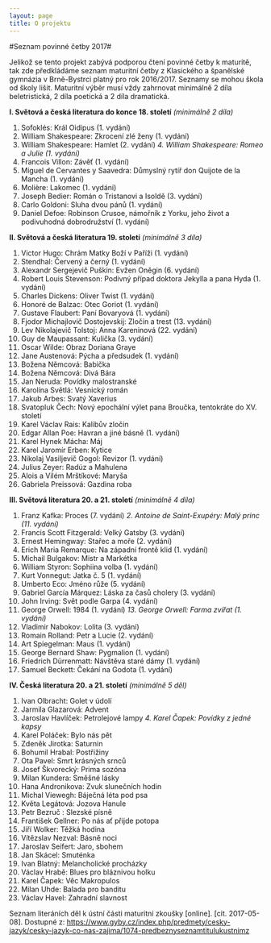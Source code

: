 ```yaml
---
layout: page
title: O projektu
---
```

#Seznam povinné četby 2017#

Jelikož se tento projekt zabývá podporou čtení povinné četby k maturitě, tak zde předkládáme seznam maturitní četby z Klasického a španělské gymnázia v Brně-Bystrci platný pro rok 2016/2017. Seznamy se mohou škola od školy lišit. Maturitní výběr musí vždy zahrnovat minimálně 2 díla beletristická, 2 díla poetická a 2 díla dramatická.


**I. Světová a česká literatura do konce 18. století** *(minimálně 2 díla)*


1.    Sofoklés: Král Oidipus (1. vydání)
2.    William Shakespeare: Zkrocení zlé ženy (1. vydání)
3.    William Shakespeare: Hamlet (2. vydání)
*4.    William Shakespeare: Romeo a Julie (1. vydání)*
5.    Francois Villon: Závěť (1. vydání)
6.    Miguel de Cervantes y Saavedra: Důmyslný rytíř don Quijote de la Mancha (1. vydání)
7.    Molière: Lakomec (1. vydání)
8.    Joseph Bedier: Román  o Tristanovi a Isoldě (3. vydání)
9.    Carlo Goldoni: Sluha dvou pánů (1. vydání)
10.   Daniel Defoe: Robinson Crusoe, námořník z Yorku, jeho život a podivuhodná dobrodružství (1. vydání)

**II. Světová a česká literatura 19. století** *(minimálně 3 díla)*


1.    Victor Hugo: Chrám Matky Boží v Paříži (1. vydání)
2.    Stendhal: Červený a černý (1. vydání)
3.    Alexandr Sergejevič Puškin: Evžen Oněgin (6. vydání)
4.    Robert Louis Stevenson: Podivný případ doktora Jekylla a pana Hyda (1. vydání)
5.    Charles Dickens: Oliver Twist (1. vydání)
6.    Honoré de Balzac: Otec Goriot (1. vydání)
7.    Gustave Flaubert: Paní Bovaryová (1. vydání)
8.    Fjodor  Michajlovič Dostojevskij: Zločin a trest (13. vydání)
9.    Lev Nikolajevič Tolstoj: Anna Kareninová (22. vydání)
10.   Guy de Maupassant: Kulička (3. vydání)
11.   Oscar Wilde: Obraz Doriana Graye
12.   Jane Austenová:  Pýcha a předsudek (1. vydání)
13.   Božena Němcová: Babička
14.   Božena Němcová: Divá Bára
15.   Jan Neruda: Povídky malostranské
16.   Karolína Světlá: Vesnický román
17.   Jakub Arbes: Svatý Xaverius
18.   Svatopluk Čech: Nový epochální výlet pana Broučka, tentokráte do XV. století
19.   Karel Václav Rais: Kalibův zločin
20.   Edgar Allan Poe: Havran  a jiné básně (1. vydání)
21.   Karel Hynek Mácha: Máj
22.   Karel Jaromír Erben: Kytice
23.   Nikolaj Vasiljevič Gogol: Revizor (1. vydání)
24.   Julius Zeyer: Radúz a Mahulena
25.   Alois a Vilém Mrštíkové: Maryša
26.   Gabriela Preissová: Gazdina roba

**III. Světová literatura 20. a 21. století** *(minimálně 4 díla)*


1.    Franz Kafka: Proces  (7. vydání)
*2.    Antoine de Saint-Exupéry: Malý princ (11. vydání)*
3.    Francis Scott Fitzgerald: Velký Gatsby (3. vydání)
4.    Ernest Hemingway: Stařec a moře (2. vydání)
5.    Erich Maria Remarque: Na západní frontě klid (1. vydání)
6.    Michail Bulgakov: Mistr a Markétka
7.    William Styron: Sophiina volba (1. vydání)
8.    Kurt Vonnegut: Jatka č. 5 (1. vydání)
9.    Umberto Eco: Jméno růže (5. vydání)
10.   Gabriel García Márquez: Láska za časů cholery (3. vydání)
11.   John Irving: Svět podle Garpa (4. vydání)
12.   George Orwell: 1984 (1. vydání)
*13.   George Orwell: Farma zvířat (1. vydání)*
14.   Vladimir Nabokov: Lolita (3. vydání)
15.   Romain Rolland: Petr a Lucie (2. vydání)
16.   Art Spiegelman: Maus (1. vydání)
17.   George Bernard Shaw: Pygmalion (1. vydání)
18.   Friedrich Dürrenmatt: Návštěva staré dámy (1. vydání)
19.   Samuel Beckett: Čekání na Godota (1. vydání)

**IV. Česká literatura 20. a 21. století** *(minimálně 5 děl)*


1.    Ivan Olbracht: Golet v údolí
2.    Jarmila Glazarová: Advent
3.    Jaroslav Havlíček: Petrolejové lampy
*4.    Karel Čapek: Povídky z jedné kapsy*
5.    Karel Poláček: Bylo nás pět
6.    Zdeněk Jirotka: Saturnin
7.    Bohumil Hrabal: Postřižiny
8.    Ota Pavel: Smrt krásných srnců
9.    Josef Škvorecký: Prima sozóna
10.   Milan Kundera: Směšné lásky
11.   Hana Andronikova: Zvuk slunečních hodin
12.   Michal Viewegh: Báječná léta pod psa
13.   Květa Legátová: Jozova Hanule
15.   Petr Bezruč : Slezské písně
16.   František Gellner: Po nás ať přijde potopa
17.   Jiří Wolker: Těžká hodina
18.   Vítězslav Nezval: Básně noci
19.   Jaroslav Seifert: Jaro, sbohem
20.   Jan Skácel: Smuténka
21.   Ivan Blatný: Melancholické procházky
22.   Václav Hrabě: Blues pro bláznivou holku
23.   Karel Čapek: Věc Makropulos
24.   Milan Uhde: Balada pro banditu
25.   Václav Havel: Zahradní slavnost


Seznam literáních děl k ústní části maturitní zkoušky [online]. [cit. 2017-05-08]. Dostupné z: <https://www.gyby.cz/index.php/predmety/cesky-jazyk/cesky-jazyk-co-nas-zajima/1074-predbeznyseznamtitulukustnimz>